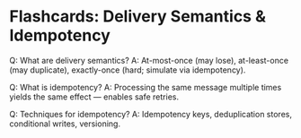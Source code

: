# Flashcards: Delivery Semantics & Idempotency

Q: What are delivery semantics?
A: At-most-once (may lose), at-least-once (may duplicate), exactly-once (hard; simulate via idempotency).

Q: What is idempotency?
A: Processing the same message multiple times yields the same effect — enables safe retries.

Q: Techniques for idempotency?
A: Idempotency keys, deduplication stores, conditional writes, versioning.
